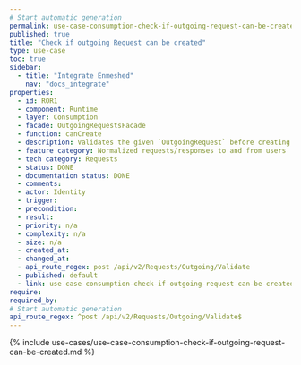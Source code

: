 ```yaml
---
# Start automatic generation
permalink: use-case-consumption-check-if-outgoing-request-can-be-created
published: true
title: "Check if outgoing Request can be created"
type: use-case
toc: true
sidebar:
  - title: "Integrate Enmeshed"
    nav: "docs_integrate"
properties:
  - id: ROR1
  - component: Runtime
  - layer: Consumption
  - facade: OutgoingRequestsFacade
  - function: canCreate
  - description: Validates the given `OutgoingRequest` before creating it
  - feature category: Normalized requests/responses to and from users
  - tech category: Requests
  - status: DONE
  - documentation status: DONE
  - comments:
  - actor: Identity
  - trigger:
  - precondition:
  - result:
  - priority: n/a
  - complexity: n/a
  - size: n/a
  - created_at:
  - changed_at:
  - api_route_regex: post /api/v2/Requests/Outgoing/Validate
  - published: default
  - link: use-case-consumption-check-if-outgoing-request-can-be-created
require:
required_by:
# Start automatic generation
api_route_regex: ^post /api/v2/Requests/Outgoing/Validate$
---
```


{% include use-cases/use-case-consumption-check-if-outgoing-request-can-be-created.md %}
